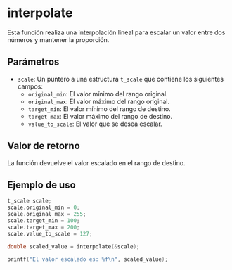 # interpolate

Esta función realiza una interpolación lineal para escalar un valor entre dos números y mantener la proporción.

## Parámetros

* `scale`: Un puntero a una estructura `t_scale` que contiene los siguientes campos:
    * `original_min`: El valor mínimo del rango original.
    * `original_max`: El valor máximo del rango original.
    * `target_min`: El valor mínimo del rango de destino.
    * `target_max`: El valor máximo del rango de destino.
    * `value_to_scale`: El valor que se desea escalar.

## Valor de retorno

La función devuelve el valor escalado en el rango de destino.

## Ejemplo de uso

```c
t_scale scale;
scale.original_min = 0;
scale.original_max = 255;
scale.target_min = 100;
scale.target_max = 200;
scale.value_to_scale = 127;

double scaled_value = interpolate(&scale);

printf("El valor escalado es: %f\n", scaled_value);
